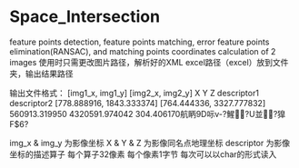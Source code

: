 # Space_Intersection
feature points detection, feature points matching, error feature points elimination(RANSAC), and matching points coordinates calculation of 2 images
使用时只需更改图片路径，解析好的XML excel路径（excel）放到文件夹，输出结果路径


输出文件格式：
[img1_x,  img1_y] 		 [img2_x, img2_y]  			  X  			  Y  		  Z   		  descriptor1  		   descriptor2 
[778.888916, 1843.333374] [764.444336, 3327.777832] 560913.319950 4320591.974042 304.406170航眪9D呩v-?鯹?U並?獋F$6?

img_x & img_y 为影像坐标 
X & Y & Z     为影像同名点地理坐标 
descriptor	  为影像坐标的描述算子 每个算子32像素 每个像素1字节 每次可以以char的形式读入

